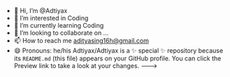 - 👋 Hi, I’m @Adtiyax
- 👀 I’m interested in Coding
- 🌱 I’m currently learning Coding
- 💞️ I’m looking to collaborate on ...
- 📫 How to reach me adityasing16h@gmail.com
- 😄 Pronouns: he/his
Adtiyax/Adtiyax is a ✨ special ✨ repository because its `README.md` (this file) appears on your GitHub profile.
You can click the Preview link to take a look at your changes.
--->
